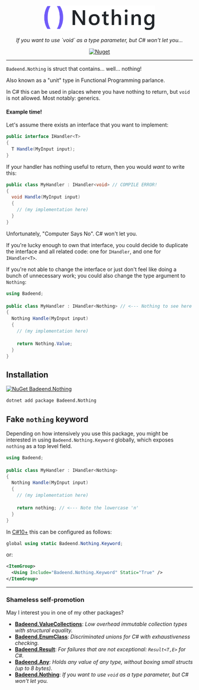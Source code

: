 <p align="center">
  <img src="./docs/images/logo.png" alt="Nothing" width="300"/>
</p>

<p align="center">
  <em>If you want to use `void` as a type parameter, but C# won't let you...</em>
</p>

<p align="center">
  <a href="https://www.nuget.org/packages/Badeend.Nothing"><img src="https://img.shields.io/nuget/v/Badeend.Nothing" alt="Nuget"/></a>
</p>

---

`Badeend.Nothing` is struct that contains... well... nothing!

Also known as a "unit" type in Functional Programming parlance. 

In C# this can be used in places where you have nothing to return, but `void` is not allowed. Most notably: generics.

#### Example time!

Let's assume there exists an interface that you want to implement:

```cs
public interface IHandler<T>
{
  T Handle(MyInput input);
}
```

If your handler has nothing useful to return, then you would _want_ to write this:

```cs
public class MyHandler : IHandler<void> // COMPILE ERROR!
{
  void Handle(MyInput input)
  {
    // (my implementation here)
  }
}
```

Unfortunately, "Computer Says No". C# won't let you.

If you're lucky enough to own that interface, you could decide to duplicate the interface and all related code: one for `IHandler`, and one for `IHandler<T>`.

If you're not able to change the interface or just don't feel like doing a bunch of unnecessary work; you could also change the type argument to `Nothing`:

```cs
using Badeend;

public class MyHandler : IHandler<Nothing> // <--- Nothing to see here
{
  Nothing Handle(MyInput input)
  {
    // (my implementation here)

    return Nothing.Value;
  }
}
```

## Installation

[![NuGet Badeend.Nothing](https://img.shields.io/nuget/v/Badeend.Nothing?label=Badeend.Nothing)](https://www.nuget.org/packages/Badeend.Nothing)

```sh
dotnet add package Badeend.Nothing
```

## Fake `nothing` keyword

Depending on how intensively you use this package, you might be interested in using `Badeend.Nothing.Keyword` globally, which exposes `nothing` as a top level field.

```cs
using Badeend;

public class MyHandler : IHandler<Nothing>
{
  Nothing Handle(MyInput input)
  {
    // (my implementation here)

    return nothing; // <--- Note the lowercase 'n'
  }
}
```

In [C#10+](https://learn.microsoft.com/en-us/dotnet/csharp/language-reference/keywords/using-directive#global-modifier) this can be configured as follows:

```cs
global using static Badeend.Nothing.Keyword;
```

or:

```xml
<ItemGroup>
  <Using Include="Badeend.Nothing.Keyword" Static="True" />
</ItemGroup>
```

---

### Shameless self-promotion

May I interest you in one of my other packages?

- **[Badeend.ValueCollections](https://badeend.github.io/ValueCollections/)**: _Low overhead immutable collection types with structural equality._
- **[Badeend.EnumClass](https://badeend.github.io/EnumClass/)**: _Discriminated unions for C# with exhaustiveness checking._
- **[Badeend.Result](https://badeend.github.io/Result/)**: _For failures that are not exceptional: `Result<T,E>` for C#._
- **[Badeend.Any](https://badeend.github.io/Any/)**: _Holds any value of any type, without boxing small structs (up to 8 bytes)._
- **[Badeend.Nothing](https://github.com/badeend/Nothing)**: _If you want to use `void` as a type parameter, but C# won't let you._
